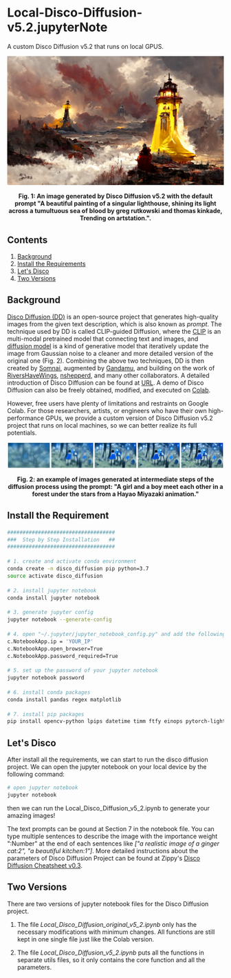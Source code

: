 # Local-Disco-Diffusion-v5.2.jupyterNote
A custom Disco Diffusion v5.2 that runs on local GPUS.


<p align = "center"><img src="./assets/fig/fig1.png"  alt="An image generated by the disco diffusion."></p>
<p align = "center"><b>Fig. 1: An image generated by Disco Diffusion v5.2 with the default prompt "A beautiful painting of a singular lighthouse, shining its light across a tumultuous sea of blood by greg rutkowski and thomas kinkade, Trending on artstation.".</b></p>


## Contents
1. [Background](#background)
2. [Install the Requirements](#install-the-requirement)
3. [Let's Disco](#lets-disco)
4. [Two Versions](#two-versions)


## Background
[Disco Diffusion (DD)](https://colab.research.google.com/github/alembics/disco-diffusion/blob/main/Disco_Diffusion.ipynb) is an open-source project that generates high-quality images from the given text description, which is also known as *prompt*. The technique used by DD is called CLIP-guided Diffusion, where the [CLIP](https://openai.com/blog/clip/) is an multi-modal pretrained model that connecting text and images, and [diffusion model](https://lilianweng.github.io/posts/2021-07-11-diffusion-models/) is a kind of generative model that iteratively update the image from Gaussian noise to a cleaner and more detailed version of the original one (Fig. 2). Combining the above two techniques, DD is then created by [Somnai](https://twitter.com/Somnai_dreams), augmented by [Gandamu](https://twitter.com/gandamu_ml), and building on the work of [RiversHaveWings](https://twitter.com/RiversHaveWings), [nshepperd](https://twitter.com/nshepperd1), and many other collaborators. A detailed introduction of Disco Diffusion can be found at [URL](https://docs.google.com/document/d/1l8s7uS2dGqjztYSjPpzlmXLjl5PM3IGkRWI3IiCuK7g/edit). A demo of Disco Diffusion can also be freely obtained, modified, and executed on [Colab](https://colab.research.google.com/github/alembics/disco-diffusion/blob/main/Disco_Diffusion.ipynb). 

However, free users have plenty of limitations and restraints on Google Colab. For those researchers, artists, or engineers who have their own high-performance GPUs, we provide a custom version of Disco Diffusion v5.2 project that runs on local machines, so we can better realize its full potentials.

<p align = "center"><img src="./assets/fig/fig2.png"  alt="The generation process of disco diffusion."></p>
<p align = "center"><b>Fig. 2: an example of images generated at intermediate steps of the diffusion process using the prompt: "A girl and a boy meet each other in a forest under the stars from a Hayao Miyazaki animation."</b></p>


## Install the Requirement
```bash
###################################
###  Step by Step Installation   ##
###################################

# 1. create and activate conda environment
conda create -n disco_diffusion pip python=3.7
source activate disco_diffusion

# 2. install jupyter notebook
conda install jupyter notebook

# 3. generate jupyter config
jupyter notebook --generate-config

# 4. open "~/.jupyter/jupyter_notebook_config.py" and add the following three lines
c.NotebookApp.ip = 'YOUR_IP'
c.NotebookApp.open_browser=True
c.NotebookApp.password_required=True

# 5. set up the password of your jupyter notebook
jupyter notebook password

# 6. install conda packages
conda install pandas regex matplotlib

# 7. install pip packages
pip install opencv-python lpips datetime timm ftfy einops pytorch-lightning omegaconf
```


## Let's Disco

After install all the requirements, we can start to run the disco diffusion project. We can open the jupyter notebook on your local device by the following command:
```bash
# open jupyter notebook
jupyter notebook
```
then we can run the Local_Disco_Diffusion_v5_2.ipynb to generate your amazing images!

The text prompts can be gound at Section 7 in the notebook file. You can type multiple sentences to describe the image with the importance weight ":Number" at the end of each sentences like *["a realistic image of a ginger cat:2", "a beautiful kitchen:1"]*. More detailed instructions about the parameters of Disco Diffusion Project can be found at Zippy's [Disco Diffusion Cheatsheet v0.3](https://docs.google.com/document/d/1l8s7uS2dGqjztYSjPpzlmXLjl5PM3IGkRWI3IiCuK7g/edit). 


## Two Versions
There are two versions of jupyter notebook files for the Disco Diffusion project.

1. The file *Local_Disco_Diffusion_original_v5_2.ipynb* only has the necessary modifications with minimum changes. All functions are still kept in one single file just like the Colab version.

2. The file *Local_Disco_Diffusion_v5_2.ipynb* puts all the functions in separate utils files, so it only contains the core function and all the parameters.